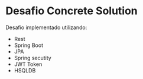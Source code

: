 # Desafio Concrete Solution

Desafio implementado utilizando:
 - Rest
 - Spring Boot
 - JPA
 - Spring secutity
 - JWT Token 
 - HSQLDB
